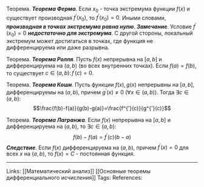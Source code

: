 Теорема. ***Теорема Ферма***. Если $x_0$ - точка экстремума функции $f(x)$ и существует производная $f^{'}(x_0)$, то $f^{'}(x_0)=0$. Иными словами, ***производная в точках экстремума равна нулю***. 
***Замечание***. Условие $f^{'}(x_0)=0$ ***недостаточно для экстремума***. С другой стороны, локальный экстремум может достигаться в точках, где функция не дифференцируема или даже разрывна. 

Теорема. ***Теорема Ролля***. Пусть $f(x)$ непрерывна на $[a,b]$ и дифференцируема на $(a,b)$ (во всех внутренних точках). Если $f(a)=f(b)$, то существует $c \in (a,b) \colon f^{'}(c)=0$. 

Теорема. ***Теорема Коши***. Пусть функции $f(x), g(x)$ непрерывны на $[a,b]$, дифференцируемы на $(a,b)$, причем $g^{'}(x) \neq 0 \ (\forall x \in (a,b))$. Тогда $\exists c \in (a,b) \colon$
$$\frac{f(b)-f(a)}{g(b)-g(a)}=\frac{f^{'}(c)}{g^{'}(c)}$$

Теорема. ***Теорема Лагранжа***. Если $f(x)$ непрерывна на $[a,b]$ и дифференцируема на $(a,b)$, то $\exists c \in (a,b)$:
$$f(b)-f(a)=f^{'}(c)(b-a)$$
***Следствие***. Если $f(x)$ дифференцируема на $(a,b)$, причем $f^{'}(x)=0$ для всех $x$ на $(a,b)$, то $f(x)=C$ - постоянная функция. 

___
Links: [[Математический анализ]] [[Основные теоремы дифференциального исчисления]] 
Tags:
References: